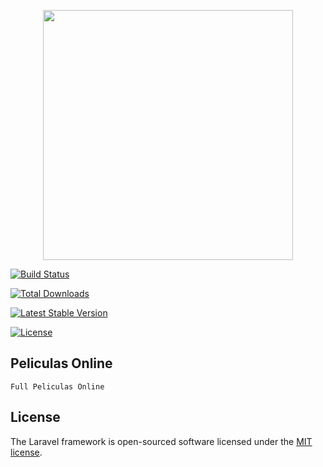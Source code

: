 <p  align="center"><a  href="https://laravel.com"  target="_blank"><img  src="https://raw.githubusercontent.com/laravel/art/master/logo-lockup/5%20SVG/2%20CMYK/1%20Full%20Color/laravel-logolockup-cmyk-red.svg"  width="400"></a></p>

  

<p  align="center">

<a  href="https://travis-ci.org/laravel/framework"><img  src="https://travis-ci.org/laravel/framework.svg"  alt="Build Status"></a>

<a  href="https://packagist.org/packages/laravel/framework"><img  src="https://img.shields.io/packagist/dt/laravel/framework"  alt="Total Downloads"></a>

<a  href="https://packagist.org/packages/laravel/framework"><img  src="https://img.shields.io/packagist/v/laravel/framework"  alt="Latest Stable Version"></a>

<a  href="https://packagist.org/packages/laravel/framework"><img  src="https://img.shields.io/packagist/l/laravel/framework"  alt="License"></a>

</p>

  

## Peliculas Online

	Full Peliculas Online

## License
  

The Laravel framework is open-sourced software licensed under the [MIT license](https://opensource.org/licenses/MIT).